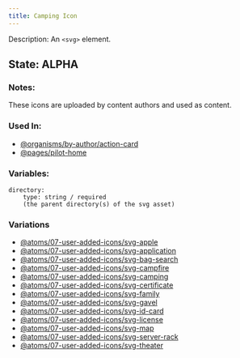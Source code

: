 ```yaml
---
title: Camping Icon
---
```

Description: An `<svg>` element.

## State: ALPHA

### Notes:
These icons are uploaded by content authors and used as content.

### Used In:
- [@organisms/by-author/action-card](/?p=organisms-action-card)
- [@pages/pilot-home](/?p=pages-pilot-home)


### Variables:
~~~
directory: 
    type: string / required
    (the parent directory(s) of the svg asset)
~~~

### Variations
- [@atoms/07-user-added-icons/svg-apple](/?p=atoms-svg-apple)
- [@atoms/07-user-added-icons/svg-application](/?p=atoms-svg-application)
- [@atoms/07-user-added-icons/svg-bag-search](/?p=atoms-svg-bag-search)
- [@atoms/07-user-added-icons/svg-campfire](/?p=atoms-svg-campfire)
- [@atoms/07-user-added-icons/svg-camping](/?p=atoms-svg-camping)
- [@atoms/07-user-added-icons/svg-certificate](/?p=atoms-svg-certificate)
- [@atoms/07-user-added-icons/svg-family](/?p=atoms-svg-family)
- [@atoms/07-user-added-icons/svg-gavel](/?p=atoms-svg-gavel)
- [@atoms/07-user-added-icons/svg-id-card](/?p=atoms-svg-id-card)
- [@atoms/07-user-added-icons/svg-license](/?p=atoms-svg-license)
- [@atoms/07-user-added-icons/svg-map](/?p=atoms-svg-map)
- [@atoms/07-user-added-icons/svg-server-rack](/?p=atoms-svg-server-rack)
- [@atoms/07-user-added-icons/svg-theater](/?p=atoms-svg-theater)

